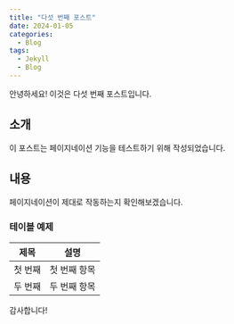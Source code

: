 ```yaml
---
title: "다섯 번째 포스트"
date: 2024-01-05
categories:
  - Blog
tags:
  - Jekyll
  - Blog
---
```


안녕하세요! 이것은 다섯 번째 포스트입니다.

## 소개

이 포스트는 페이지네이션 기능을 테스트하기 위해 작성되었습니다.

## 내용

페이지네이션이 제대로 작동하는지 확인해보겠습니다.

### 테이블 예제

| 제목 | 설명 |
|------|------|
| 첫 번째 | 첫 번째 항목 |
| 두 번째 | 두 번째 항목 |

감사합니다! 
